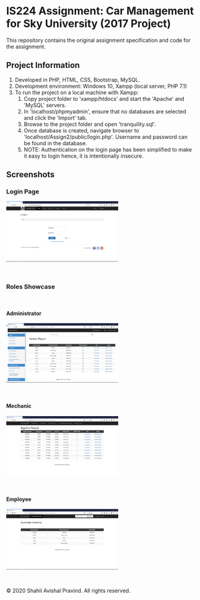 # IS224 Assignment: Car Management for Sky University (2017 Project)
This repository contains the original assignment specification and code for the assignment.

## Project Information
1. Developed in PHP, HTML, CSS, Bootstrap, MySQL.
2. Development environment: Windows 10, Xampp (local server, PHP 7.1)
3. To run the project on a local machine with Xampp:
    1. Copy project folder to 'xampp/htdocs' and start the 'Apache' and 'MySQL' servers.
    2. In 'localhost/phpmyadmin', ensure that no databases are selected and click the 'Import' tab.
    3. Browse to the project folder and open 'tranquility.sql'.
    4. Once database is created, navigate browser to 'localhost/Assign2/public/login.php'. Username and password can be found in the database.
    5. NOTE: Authentication on the login page has been simplified to make it easy to login hence, it is intentionally insecure.

## Screenshots

### Login Page
<p>
    <img src="https://github.com/shahilpravind/portfolio/blob/master/Work%20and%20Uni%20Projects/2%20IS221%20ASP.NET%20Gym%20Website/images/login.png" width="300" alt="Login Page">
</p>
<br>

### Roles Showcase
<br>

#### Administrator
<p>
    <img src="https://github.com/shahilpravind/portfolio/blob/master/Work%20and%20Uni%20Projects/3%20IS224%20Vehicle%20Tracking%20Web%20App/images/admin.png" width="300" alt="Login Page">
</p>
<br>

#### Mechanic
<p>
    <img src="https://github.com/shahilpravind/portfolio/blob/master/Work%20and%20Uni%20Projects/3%20IS224%20Vehicle%20Tracking%20Web%20App/images/mechanic.png" width="300" alt="Login Page">
</p>
<br>

#### Employee
<p>
    <img src="https://github.com/shahilpravind/portfolio/blob/master/Work%20and%20Uni%20Projects/3%20IS224%20Vehicle%20Tracking%20Web%20App/images/employee.png" width="300" alt="Login Page">
</p>
<br>

&copy; 2020 Shahil Avishal Pravind. All rights reserved.
